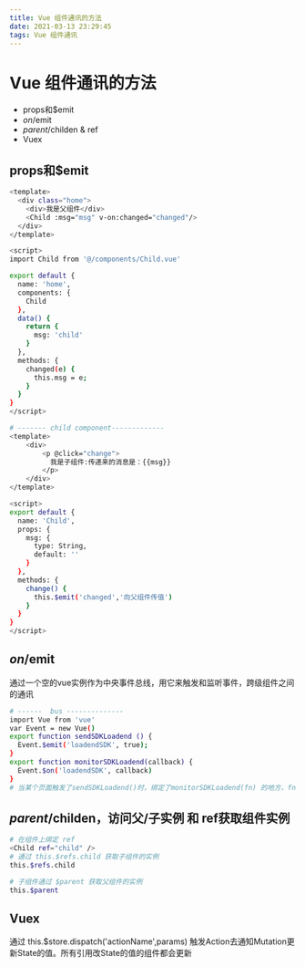 ```yaml
---
title: Vue 组件通讯的方法
date: 2021-03-13 23:29:45
tags: Vue 组件通讯
---
```


# Vue 组件通讯的方法
* props和$emit
* $on/$emit
* $parent/$childen & ref
* Vuex

## props和$emit
``` bash 
<template>
  <div class="home">
    <div>我是父组件</div>
    <Child :msg="msg" v-on:changed="changed"/>
  </div>
</template>

<script>
import Child from '@/components/Child.vue'

export default {
  name: 'home',
  components: {
    Child
  },
  data() {
    return {
      msg: 'child'
    }
  },
  methods: {
    changed(e) {
      this.msg = e;
    }
  }
}
</script>

# ------- child component-------------
<template>
    <div>
        <p @click="change">
          我是子组件:传递来的消息是：{{msg}}
        </p>
    </div>
</template>

<script>
export default {
  name: 'Child',
  props: {
    msg: {
      type: String,
      default: ''
    }
  },
  methods: {
    change() {
      this.$emit('changed','向父组件传值')
    }
  } 
}
</script>

```

## $on/$emit 
通过一个空的vue实例作为中央事件总线，用它来触发和监听事件，跨级组件之间的通讯
``` bash 
# ------  bus --------------
import Vue from 'vue'
var Event = new Vue()
export function sendSDKLoadend () {
  Event.$emit('loadendSDK', true);
}
export function monitorSDKLoadend(callback) {
  Event.$on('loadendSDK', callback)
}
# 当某个页面触发了sendSDKLoadend()时，绑定了monitorSDKLoadend(fn) 的地方，fn会执行
```

## $parent/$childen，访问父/子实例 和 ref获取组件实例
``` bash
# 在组件上绑定 ref
<Child ref="child" />
# 通过 this.$refs.child 获取子组件的实例
this.$refs.child

# 子组件通过 $parent 获取父组件的实例
this.$parent
```

## Vuex 
通过 this.$store.dispatch('actionName',params) 触发Action去通知Mutation更新State的值。所有引用改State的值的组件都会更新












